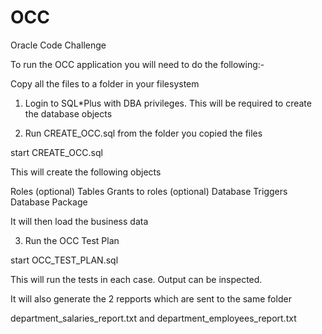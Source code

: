 # OCC
Oracle Code Challenge

To run the OCC application you will need to do the following:-

Copy all the files to a folder in your filesystem

1. Login to SQL*Plus with DBA privileges. 
This will be required to create the database objects

2. Run CREATE_OCC.sql from the folder you copied the files

start CREATE_OCC.sql

This will create the following objects

Roles (optional)
Tables
Grants to roles (optional)
Database Triggers
Database Package

It will then load the business data

3. Run the  OCC Test Plan

start OCC_TEST_PLAN.sql

This will run the tests in each case. Output can be inspected.

It will also generate the 2 repports which are sent to the same folder

department_salaries_report.txt
and
department_employees_report.txt
